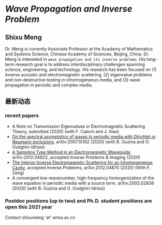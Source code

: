 # _Wave Propagation and Inverse Problem_
## Shixu Meng

Dr. Meng is currently Associate Professor at the Academy of Mathematics and Systems Science, Chinese Academy of Sciences, Beijing, China. Dr. Meng is interested in `wave propagation and its inverse problems`. His long-term research goal is to address interdisciplinary challenges spanning science, engineering, and technology. His research has been focused on (1) Inverse acoustic and electromagnetic scattering, (2) eigenvalue problems and non-destructive testing in inhomogeneous media, and (3) wave propagation in periodic and complex media.

## 最新动态

### **recent papers**

- A Note on Transmission Eigenvalues in Electromagnetic Scattering Theory, submitted (2020) (with F. Cakoni and J. Xiao)
- [On the spectral asymptotics of waves in periodic media with Dirichlet or Neumann exclusions](https://arxiv.org/abs/2007.15162?context=math.NA), arXiv:2007.15162 (2020) (with B. Guzina and O. Oudghiri-Idrissi)
- [A Sampling Type Method in an Electromagnetic Waveguide](http://dx.doi.org/10.3934/ipi.2021012), arXiv:2012.04822, accepted Inverse Problems & Imaging (2020)
- [The Interior Inverse Electromagnetic Scattering for an Inhomogeneous Cavity](https://arxiv.org/abs/2012.04870), accepted Inverse Problems, arXiv:2012.04870 (2020) (With F. Zeng)
- A convergent low-wavenumber, high-frequency homogenization of the wave equation in periodic media with a source term, arXiv:2002.02838 (2020) (with B. Guzina and O. Oudghiri-Idrissi)

### Postdoc positions (up to two) and Ph.D. student positions are open this 2021 year
Contact shixumeng 'at' amss.ac.cn

